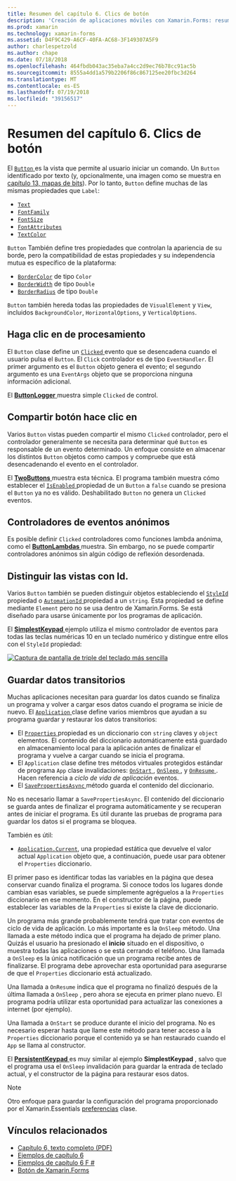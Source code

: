 ```yaml
---
title: Resumen del capítulo 6. Clics de botón
description: 'Creación de aplicaciones móviles con Xamarin.Forms: resumen del capítulo 6. Clics de botón'
ms.prod: xamarin
ms.technology: xamarin-forms
ms.assetid: D4F9C429-A6CF-40FA-AC68-3F149307A5F9
author: charlespetzold
ms.author: chape
ms.date: 07/18/2018
ms.openlocfilehash: 464fbdb043ac35eba7a4cc2d9ec76b78cc91ac5b
ms.sourcegitcommit: 8555a4dd1a579b2206f86c867125ee20fbc3d264
ms.translationtype: MT
ms.contentlocale: es-ES
ms.lasthandoff: 07/19/2018
ms.locfileid: "39156517"
---
```

# <a name="summary-of-chapter-6-button-clicks"></a>Resumen del capítulo 6. Clics de botón

El [ `Button` ](xref:Xamarin.Forms.Button) es la vista que permite al usuario iniciar un comando. Un `Button` identificado por texto (y, opcionalmente, una imagen como se muestra en [capítulo 13, mapas de bits](chapter13.md)). Por lo tanto, `Button` define muchas de las mismas propiedades que `Label`:

- [`Text`](xref:Xamarin.Forms.Button.Text)
- [`FontFamily`](xref:Xamarin.Forms.Button.FontFamily)
- [`FontSize`](xref:Xamarin.Forms.Button.FontSize)
- [`FontAttributes`](xref:Xamarin.Forms.Button.FontAttributes)
- [`TextColor`](xref:Xamarin.Forms.Button.TextColor)

`Button` También define tres propiedades que controlan la apariencia de su borde, pero la compatibilidad de estas propiedades y su independencia mutua es específico de la plataforma:

- [`BorderColor`](xref:Xamarin.Forms.Button.BorderColor) de tipo `Color`
- [`BorderWidth`](xref:Xamarin.Forms.Button.BorderWidth) de tipo `Double`
- [`BorderRadius`](xref:Xamarin.Forms.Button.BorderRadius) de tipo `Double`

`Button` también hereda todas las propiedades de `VisualElement` y `View`, incluidos `BackgroundColor`, `HorizontalOptions`, y `VerticalOptions`.

## <a name="processing-the-click"></a>Haga clic en de procesamiento

El `Button` clase define un [ `Clicked` ](xref:Xamarin.Forms.Button.Clicked) evento que se desencadena cuando el usuario pulsa el `Button`. El `Click` controlador es de tipo `EventHandler`. El primer argumento es el `Button` objeto genera el evento; el segundo argumento es una `EventArgs` objeto que se proporciona ninguna información adicional.

El [ **ButtonLogger** ](https://github.com/xamarin/xamarin-forms-book-samples/tree/master/Chapter06/ButtonLogger) muestra simple `Clicked` de control.

## <a name="sharing-button-clicks"></a>Compartir botón hace clic en

Varios `Button` vistas pueden compartir el mismo `Clicked` controlador, pero el controlador generalmente se necesita para determinar qué `Button` es responsable de un evento determinado. Un enfoque consiste en almacenar los distintos `Button` objetos como campos y compruebe que está desencadenando el evento en el controlador.

El [ **TwoButtons** ](https://github.com/xamarin/xamarin-forms-book-samples/tree/master/Chapter06/TwoButtons) muestra esta técnica. El programa también muestra cómo establecer el [ `IsEnabled` ](xref:Xamarin.Forms.VisualElement.IsEnabled) propiedad de un `Button` a `false` cuando se presiona el `Button` ya no es válido. Deshabilitado `Button` no genera un `Clicked` eventos.

## <a name="anonymous-event-handlers"></a>Controladores de eventos anónimos

Es posible definir `Clicked` controladores como funciones lambda anónima, como el [ **ButtonLambdas** ](https://github.com/xamarin/xamarin-forms-book-samples/tree/master/Chapter06/ButtonLambdas) muestra. Sin embargo, no se puede compartir controladores anónimos sin algún código de reflexión desordenada.

## <a name="distinguishing-views-with-ids"></a>Distinguir las vistas con Id.

Varios `Button` también se pueden distinguir objetos estableciendo el [ `StyleId` ](xref:Xamarin.Forms.Element.StyleId) propiedad o [ `AutomationId` ](xref:Xamarin.Forms.Element.AutomationId) propiedad a un `string`. Esta propiedad se define mediante `Element` pero no se usa dentro de Xamarin.Forms. Se está diseñado para usarse únicamente por los programas de aplicación.

El [ **SimplestKeypad** ](https://github.com/xamarin/xamarin-forms-book-samples/tree/master/Chapter06/SimplestKeypad) ejemplo utiliza el mismo controlador de eventos para todas las teclas numéricas 10 en un teclado numérico y distingue entre ellos con el `StyleId` propiedad:

[![Captura de pantalla de triple del teclado más sencilla](images/ch06fg04-small.png "calculadora")](images/ch06fg04-large.png#lightbox "Calculadora")

## <a name="saving-transient-data"></a>Guardar datos transitorios

Muchas aplicaciones necesitan para guardar los datos cuando se finaliza un programa y volver a cargar esos datos cuando el programa se inicie de nuevo. El [ `Application` ](xref:Xamarin.Forms.Application) clase define varios miembros que ayudan a su programa guardar y restaurar los datos transitorios:

- El [ `Properties` ](xref:Xamarin.Forms.Application.Properties) propiedad es un diccionario con `string` claves y `object` elementos. El contenido del diccionario automáticamente está guardado en almacenamiento local para la aplicación antes de finalizar el programa y vuelve a cargar cuando se inicia el programa.
- El `Application` clase define tres métodos virtuales protegidos estándar de programa `App` clase invalidaciones: [ `OnStart` ](xref:Xamarin.Forms.Application.OnStart), [ `OnSleep` ](xref:Xamarin.Forms.Application.OnSleep), y [ `OnResume` ](xref:Xamarin.Forms.Application.OnResume). Hacen referencia a *ciclo de vida de aplicación* eventos.
- El [ `SavePropertiesAsync` ](xref:Xamarin.Forms.Application.SavePropertiesAsync) método guarda el contenido del diccionario.

No es necesario llamar a `SavePropertiesAsync`. El contenido del diccionario se guarda antes de finalizar el programa automáticamente y se recuperan antes de iniciar el programa. Es útil durante las pruebas de programa para guardar los datos si el programa se bloquea.

También es útil:

- [`Application.Current`](xref:Xamarin.Forms.Application.Current), una propiedad estática que devuelve el valor actual `Application` objeto que, a continuación, puede usar para obtener el `Properties` diccionario.

El primer paso es identificar todas las variables en la página que desea conservar cuando finaliza el programa. Si conoce todos los lugares donde cambian esas variables, se puede simplemente agréguelos a la `Properties` diccionario en ese momento. En el constructor de la página, puede establecer las variables de la `Properties` si existe la clave de diccionario.

Un programa más grande probablemente tendrá que tratar con eventos de ciclo de vida de aplicación. Lo más importante es la `OnSleep` método. Una llamada a este método indica que el programa ha dejado de primer plano. Quizás el usuario ha presionado el **inicio** situado en el dispositivo, o muestra todas las aplicaciones o se está cerrando el teléfono. Una llamada a `OnSleep` es la única notificación que un programa recibe antes de finalizarse. El programa debe aprovechar esta oportunidad para asegurarse de que el `Properties` diccionario está actualizado.

Una llamada a `OnResume` indica que el programa no finalizó después de la última llamada a `OnSleep` , pero ahora se ejecuta en primer plano nuevo. El programa podría utilizar esta oportunidad para actualizar las conexiones a internet (por ejemplo).

Una llamada a `OnStart` se produce durante el inicio del programa. No es necesario esperar hasta que llame este método para tener acceso a la `Properties` diccionario porque el contenido ya se han restaurado cuando el `App` se llama al constructor.

El [ **PersistentKeypad** ](https://github.com/xamarin/xamarin-forms-book-samples/tree/master/Chapter06/PersistentKeypad) es muy similar al ejemplo **SimplestKeypad** , salvo que el programa usa el `OnSleep` invalidación para guardar la entrada de teclado actual, y el constructor de la página para restaurar esos datos.

> [!NOTE]
> Otro enfoque para guardar la configuración del programa proporcionado por el Xamarin.Essentials [preferencias](~/essentials/preferences.md) clase.

## <a name="related-links"></a>Vínculos relacionados

- [Capítulo 6, texto completo (PDF)](https://download.xamarin.com/developer/xamarin-forms-book/XamarinFormsBook-Ch06-Apr2016.pdf)
- [Ejemplos de capítulo 6](https://github.com/xamarin/xamarin-forms-book-samples/tree/master/Chapter06)
- [Ejemplos de capítulo 6 F #](https://github.com/xamarin/xamarin-forms-book-samples/tree/master/Chapter06/FS)
- [Botón de Xamarin.Forms](~/xamarin-forms/user-interface/button.md)
